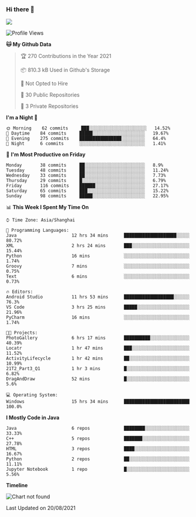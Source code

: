 ### Hi there 👋

<!--
**zhou-ning/zhou-ning** is a ✨ _special_ ✨ repository because its `README.md` (this file) appears on your GitHub profile.

Here are some ideas to get you started:

- 🔭 I’m currently working on ...
- 🌱 I’m currently learning ...
- 👯 I’m looking to collaborate on ...
- 🤔 I’m looking for help with ...
- 💬 Ask me about ...
- 📫 How to reach me: ...
- 😄 Pronouns: ...
- ⚡ Fun fact: ...
-->
![](https://github-readme-stats.vercel.app/api?username=zhou-ning)

<!--START_SECTION:waka-->
![Profile Views](http://img.shields.io/badge/Profile%20Views-1-blue)

**🐱 My Github Data** 

> 🏆 270 Contributions in the Year 2021
 > 
> 📦 810.3 kB Used in Github's Storage 
 > 
> 🚫 Not Opted to Hire
 > 
> 📜 30 Public Repositories 
 > 
> 🔑 3 Private Repositories  
 > 
**I'm a Night 🦉** 

```text
🌞 Morning    62 commits     ███░░░░░░░░░░░░░░░░░░░░░░   14.52% 
🌆 Daytime    84 commits     █████░░░░░░░░░░░░░░░░░░░░   19.67% 
🌃 Evening    275 commits    ████████████████░░░░░░░░░   64.4% 
🌙 Night      6 commits      ░░░░░░░░░░░░░░░░░░░░░░░░░   1.41%

```
📅 **I'm Most Productive on Friday** 

```text
Monday       38 commits     ██░░░░░░░░░░░░░░░░░░░░░░░   8.9% 
Tuesday      48 commits     ██░░░░░░░░░░░░░░░░░░░░░░░   11.24% 
Wednesday    33 commits     ██░░░░░░░░░░░░░░░░░░░░░░░   7.73% 
Thursday     29 commits     █░░░░░░░░░░░░░░░░░░░░░░░░   6.79% 
Friday       116 commits    ██████░░░░░░░░░░░░░░░░░░░   27.17% 
Saturday     65 commits     ███░░░░░░░░░░░░░░░░░░░░░░   15.22% 
Sunday       98 commits     █████░░░░░░░░░░░░░░░░░░░░   22.95%

```


📊 **This Week I Spent My Time On** 

```text
⌚︎ Time Zone: Asia/Shanghai

💬 Programming Languages: 
Java                     12 hrs 34 mins      ████████████████████░░░░░   80.72% 
XML                      2 hrs 24 mins       ███░░░░░░░░░░░░░░░░░░░░░░   15.44% 
Python                   16 mins             ░░░░░░░░░░░░░░░░░░░░░░░░░   1.74% 
Groovy                   7 mins              ░░░░░░░░░░░░░░░░░░░░░░░░░   0.75% 
Text                     6 mins              ░░░░░░░░░░░░░░░░░░░░░░░░░   0.73%

🔥 Editors: 
Android Studio           11 hrs 53 mins      ███████████████████░░░░░░   76.3% 
VS Code                  3 hrs 25 mins       █████░░░░░░░░░░░░░░░░░░░░   21.96% 
PyCharm                  16 mins             ░░░░░░░░░░░░░░░░░░░░░░░░░   1.74%

🐱‍💻 Projects: 
PhotoGallery             6 hrs 17 mins       ██████████░░░░░░░░░░░░░░░   40.39% 
Locatr                   1 hr 47 mins        ███░░░░░░░░░░░░░░░░░░░░░░   11.52% 
ActivityLifecycle        1 hr 42 mins        ██░░░░░░░░░░░░░░░░░░░░░░░   10.99% 
21T2_Part3_Q1            1 hr 3 mins         █░░░░░░░░░░░░░░░░░░░░░░░░   6.82% 
DragAndDraw              52 mins             █░░░░░░░░░░░░░░░░░░░░░░░░   5.6%

💻 Operating System: 
Windows                  15 hrs 34 mins      █████████████████████████   100.0%

```

**I Mostly Code in Java** 

```text
Java                     6 repos             ████████░░░░░░░░░░░░░░░░░   33.33% 
C++                      5 repos             ███████░░░░░░░░░░░░░░░░░░   27.78% 
HTML                     3 repos             ████░░░░░░░░░░░░░░░░░░░░░   16.67% 
Python                   2 repos             ██░░░░░░░░░░░░░░░░░░░░░░░   11.11% 
Jupyter Notebook         1 repo              █░░░░░░░░░░░░░░░░░░░░░░░░   5.56%

```


**Timeline**

![Chart not found](https://raw.githubusercontent.com/zhou-ning/zhou-ning/main/charts/bar_graph.png) 


 Last Updated on 20/08/2021
<!--END_SECTION:waka-->
